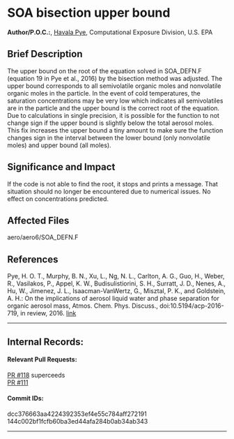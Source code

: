 # SOA bisection upper bound

**Author/P.O.C.:**, [Havala Pye](mailto:pye.havala@epa.gov), Computational Exposure Division, U.S. EPA

## Brief Description

The upper bound on the root of the equation solved in SOA_DEFN.F (equation 19 in Pye et al., 2016) by the bisection method was adjusted. The upper bound corresponds to all semivolatile organic moles and nonvolatile organic moles in the particle.
In the event of cold temperatures, the saturation concentrations may be very low which indicates all semivolatiles are in the particle and the upper bound is the correct root of the equation. Due to calculations in single precision, 
it is possible for the function to not change sign if the upper bound is slightly below the total aerosol moles. This fix increases the upper bound a tiny amount to make sure the function changes sign
in the interval between the lower bound (only nonvolatile moles) and upper bound (all moles). 

## Significance and Impact

If the code is not able to find the root, it stops and prints a message. That situation should no longer be encountered due to numerical issues. No effect on concentrations predicted.

## Affected Files

aero/aero6/SOA_DEFN.F

## References

Pye, H. O. T., Murphy, B. N., Xu, L., Ng, N. L., Carlton, A. G., Guo, H., Weber, R., Vasilakos, P., Appel, K. W., Budisulistiorini, S. H., Surratt, J. D., Nenes, A., Hu, W., Jimenez, J. L., Isaacman-VanWertz, G., Misztal, P. K., and Goldstein, A. H.: On the implications of aerosol liquid water and phase separation for organic aerosol mass, Atmos. Chem. Phys. Discuss., doi:10.5194/acp-2016-719, in review, 2016. [link](http://www.atmos-chem-phys-discuss.net/acp-2016-719/)

-----
## Internal Records:
#### Relevant Pull Requests:
[PR #118](https://github.com/usepa/cmaq_dev/pulls/118) superceeds  
[PR #111](https://github.com/usepa/cmaq_dev/pulls/111) 


#### Commit IDs:
dcc376663aa4224392353ef4e55c784aff272191  
144c002bf1fcfb60ba3ed44afa284b0ab34ab343

-----
